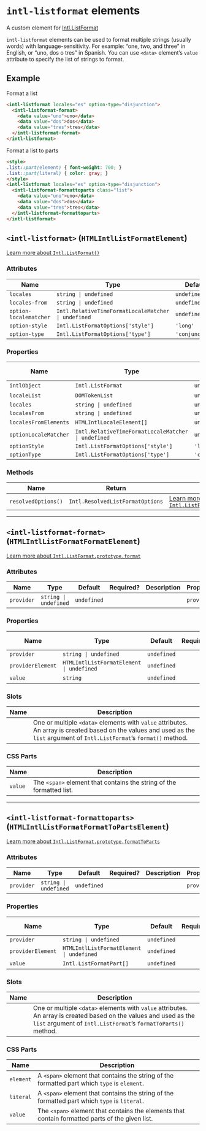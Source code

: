 # `intl-listformat` elements

A custom element for [Intl.ListFormat](https://developer.mozilla.org/en-US/docs/Web/JavaScript/Reference/Global_Objects/Intl/ListFormat)

`intl-listformat` elements can be used to format multiple strings (usually
words) with language-sensitivity. For example: “one, two, and three” in
English, or “uno, dos o tres” in Spanish. You can use `<data>` element’s
`value` attribute to specify the list of strings to format.

## Example

Format a list

```html
<intl-listformat locales="es" option-type="disjunction">
  <intl-listformat-format>
    <data value="uno">uno</data>
    <data value="dos">dos</data>
    <data value="tres">tres</data>
  </intl-listformat-format>
</intl-listformat>
```

Format a list to parts

```html
<style>
.list::part(element) { font-weight: 700; }
.list::part(literal) { color: gray; }
</style>
<intl-listformat locales="es" option-type="disjunction">
  <intl-listformat-formattoparts class="list">
    <data value="uno">uno</data>
    <data value="dos">dos</data>
    <data value="tres">tres</data>
  </intl-listformat-formattoparts>
</intl-listformat>
```

## `<intl-listformat>` (`HTMLIntlListFormatElement`)

[Learn more about `Intl.ListFormat()`](http://developer.mozilla.org/en-US/docs/Web/JavaScript/Reference/Global_Objects/Intl/ListFormat/ListFormat)

### Attributes

| Name                   | Type                                                | Default         | Required? | Description | Property              |
| ---------------------- | --------------------------------------------------- | --------------- | --------- | ----------- | --------------------- |
| `locales`              | `string \| undefined`                               | `undefined`     |           |             | `locales`             |
| `locales-from`         | `string \| undefined`                               | `undefined`     |           |             | `localesFrom`         |
| `option-localematcher` | `Intl.RelativeTimeFormatLocaleMatcher \| undefined` | `undefined`     |           |             | `optionLocaleMatcher` |
| `option-style`         | `Intl.ListFormatOptions['style']`                   | `'long'`        |           |             | `optionStyle`         |
| `option-type`          | `Intl.ListFormatOptions['type']`                    | `'conjunction'` |           |             | `optionType`          |

### Properties

| Name                  | Type                                                | Default         | Required? | Read only? | Description | Attribute              |
| --------------------- | --------------------------------------------------- | --------------- | --------- | ---------- | ----------- | ---------------------- |
| `intlObject`          | `Intl.ListFormat`                                   | `undefined`     |           | Yes        |             |                        |
| `localeList`          | `DOMTokenList`                                      | `undefined`     |           | Yes        |             |                        |
| `locales`             | `string \| undefined`                               | `undefined`     |           |            |             | `locales`              |
| `localesFrom`         | `string \| undefined`                               | `undefined`     |           |            |             | `locales-from`         |
| `localesFromElements` | `HTMLIntlLocaleElement[]`                           | `undefined`     |           | Yes        |             |                        |
| `optionLocaleMatcher` | `Intl.RelativeTimeFormatLocaleMatcher \| undefined` | `undefined`     |           |            |             | `option-localematcher` |
| `optionStyle`         | `Intl.ListFormatOptions['style']`                   | `'long'`        |           |            |             | `option-style`         |
| `optionType`          | `Intl.ListFormatOptions['type']`                    | `'conjunction'` |           |            |             | `option-type`          |

### Methods

| Name                | Return                           | Description                                                                                                                                                                       |
| ------------------- | -------------------------------- | --------------------------------------------------------------------------------------------------------------------------------------------------------------------------------- |
| `resolvedOptions()` | `Intl.ResolvedListFormatOptions` | [Learn more about `Intl.ListFormat.prototype.resolvedOptions()`](http://developer.mozilla.org/en-US/docs/Web/JavaScript/Reference/Global_Objects/Intl/ListFormat/resolvedOptions) |

***

## `<intl-listformat-format>` (`HTMLIntlListFormatFormatElement`)

[Learn more about `Intl.ListFormat.prototype.format`](http://developer.mozilla.org/en-US/docs/Web/JavaScript/Reference/Global_Objects/Intl/ListFormat/format)

### Attributes

| Name       | Type                  | Default     | Required? | Description | Property   |
| ---------- | --------------------- | ----------- | --------- | ----------- | ---------- |
| `provider` | `string \| undefined` | `undefined` |           |             | `provider` |

### Properties

| Name              | Type                                     | Default     | Required? | Read only? | Description | Attribute  |
| ----------------- | ---------------------------------------- | ----------- | --------- | ---------- | ----------- | ---------- |
| `provider`        | `string \| undefined`                    | `undefined` |           |            |             | `provider` |
| `providerElement` | `HTMLIntlListFormatElement \| undefined` | `undefined` |           | Yes        |             |            |
| `value`           | `string`                                 | `undefined` |           | Yes        |             |            |

### Slots

| Name | Description                                                                                                                                                                  |
| ---- | ---------------------------------------------------------------------------------------------------------------------------------------------------------------------------- |
|      | One or multiple `<data>` elements with `value` attributes. An array is created based on the values and used as the `list` argument of `Intl.ListFormat`’s `format()` method. |

### CSS Parts

| Name    | Description                                                          |
| ------- | -------------------------------------------------------------------- |
| `value` | The `<span>` element that contains the string of the formatted list. |

***

## `<intl-listformat-formattoparts>` (`HTMLIntlListFormatFormatToPartsElement`)

[Learn more about `Intl.ListFormat.prototype.formatToParts`](http://developer.mozilla.org/en-US/docs/Web/JavaScript/Reference/Global_Objects/Intl/ListFormat/formatToParts)

### Attributes

| Name       | Type                  | Default     | Required? | Description | Property   |
| ---------- | --------------------- | ----------- | --------- | ----------- | ---------- |
| `provider` | `string \| undefined` | `undefined` |           |             | `provider` |

### Properties

| Name              | Type                                     | Default     | Required? | Read only? | Description | Attribute  |
| ----------------- | ---------------------------------------- | ----------- | --------- | ---------- | ----------- | ---------- |
| `provider`        | `string \| undefined`                    | `undefined` |           |            |             | `provider` |
| `providerElement` | `HTMLIntlListFormatElement \| undefined` | `undefined` |           | Yes        |             |            |
| `value`           | `Intl.ListFormatPart[]`                  | `undefined` |           | Yes        |             |            |

### Slots

| Name | Description                                                                                                                                                                         |
| ---- | ----------------------------------------------------------------------------------------------------------------------------------------------------------------------------------- |
|      | One or multiple `<data>` elements with `value` attributes. An array is created based on the values and used as the `list` argument of `Intl.ListFormat`’s `formatToParts()` method. |

### CSS Parts

| Name      | Description                                                                                     |
| --------- | ----------------------------------------------------------------------------------------------- |
| `element` | A `<span>` element that contains the string of the formatted part which `type` is `element`.    |
| `literal` | A `<span>` element that contains the string of the formatted part which `type` is `literal`.    |
| `value`   | The `<span>` element that contains the elements that contain formatted parts of the given list. |
